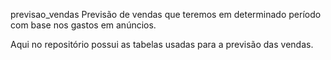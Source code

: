 previsao_vendas
Previsão de vendas que teremos em determinado período com base nos gastos em anúncios.

Aqui no repositório possui as tabelas usadas  para a previsão das vendas.
